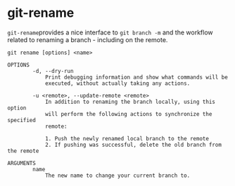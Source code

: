 # git-rename

`git-rename`provides a nice interface to `git branch -m` and the workflow
related to renaming a branch - including on the remote.

```text
git rename [options] <name>

OPTIONS
        -d, --dry-run
            Print debugging information and show what commands will be
            executed, without actually taking any actions.

        -u <remote>, --update-remote <remote>
            In addition to renaming the branch locally, using this option
            will perform the following actions to synchronize the specified
            remote:

            1. Push the newly renamed local branch to the remote
            2. If pushing was successful, delete the old branch from the remote

ARGUMENTS
        name
            The new name to change your current branch to.

```
